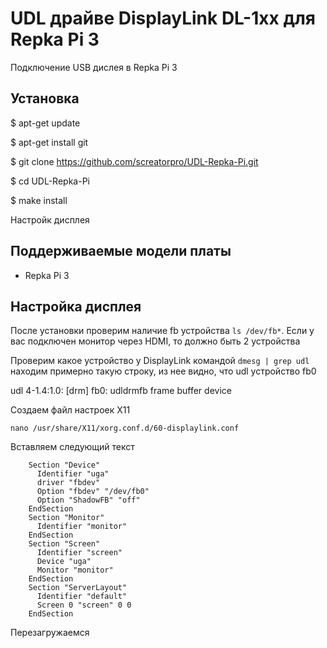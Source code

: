 UDL драйве DisplayLink DL-1xx для Repka Pi 3
========


Подключение USB дислея в Repka Pi 3


Установка
----------

  $ apt-get update

  $ apt-get install git

  $ git clone https://github.com/screatorpro/UDL-Repka-Pi.git

  $ cd UDL-Repka-Pi

  $ make install


Настройк дисплея


Поддерживаемые модели платы
----------

* Repka Pi 3



Настройка дисплея
----------

После установки проверим наличие fb устройства `ls /dev/fb*`. Если у вас подключен монитор через HDMI, то должно быть 2 устройства

Проверим какое устройство у DisplayLink командой `dmesg | grep udl` находим примерно такую строку, из нее видно, что udl устройство fb0


  udl 4-1.4:1.0: [drm] fb0: udldrmfb frame buffer device

Создаем файл настроек X11

    nano /usr/share/X11/xorg.conf.d/60-displaylink.conf

Вставляем следующий текст

```
    Section "Device"
      Identifier "uga"
      driver "fbdev" 
      Option "fbdev" "/dev/fb0" 
      Option "ShadowFB" "off"
    EndSection 
    Section "Monitor" 
      Identifier "monitor" 
    EndSection 
    Section "Screen" 
      Identifier "screen" 
      Device "uga" 
      Monitor "monitor" 
    EndSection 
    Section "ServerLayout" 
      Identifier "default" 
      Screen 0 "screen" 0 0 
    EndSection
```

Перезагружаемся

